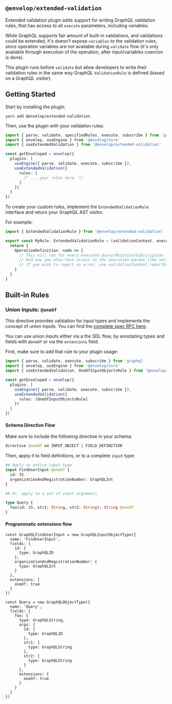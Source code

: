 ## `@envelop/extended-validation`

Extended validation plugin adds support for writing GraphQL validation rules, that has access to all `execute` parameters, including variables.

While GraphQL supports fair amount of built-in validations, and validations could be extended, it's doesn't expose `variables` to the validation rules, since operation variables are not available during `validate` flow (it's only available through execution of the operation, after input/variables coercion is done).

This plugin runs before `validate` but allow developers to write their validation rules in the same way GraphQL `ValidationRule` is defined (based on a GraphQL visitor).

## Getting Started

Start by installing the plugin:

```
yarn add @envelop/extended-validation
```

Then, use the plugin with your validation rules:

```ts
import { parse, validate, specifiedRules, execute, subscribe } from 'graphql'
import { envelop, useEngine } from '@envelop/core'
import { useExtendedValidation } from '@envelop/extended-validation'

const getEnveloped = envelop({
  plugins: [
    useEngine({ parse, validate, execute, subscribe }),
    useExtendedValidation({
      rules: [
        /* ... your rules here  */
      ]
    })
  ]
})
```

To create your custom rules, implement the `ExtendedValidationRule` interface and return your GraphQL AST visitor.

For example:

```ts
import { ExtendedValidationRule } from '@envelop/extended-validation'

export const MyRule: ExtendedValidationRule = (validationContext, executionArgs) => {
  return {
    OperationDefinition: node => {
      // This will run for every executed Query/Mutation/Subscription
      // And now you also have access to the execution params like variables, context and so on.
      // If you wish to report an error, use validationContext.reportError or throw an exception.
    }
  }
}
```

## Built-in Rules

### Union Inputs: `@oneOf`

This directive provides validation for input types and implements the concept of union inputs. You can find the [complete spec RFC here](https://github.com/graphql/graphql-spec/pull/825).

You can use union inputs either via a the SDL flow, by annotating types and fields with `@oneOf` or via the `extensions` field.

First, make sure to add that rule to your plugin usage:

```ts
import { parse, validate, execute, subscribe } from 'graphql'
import { envelop, useEngine } from '@envelop/core'
import { useExtendedValidation, OneOfInputObjectsRule } from '@envelop/extended-validation'

const getEnveloped = envelop({
  plugins: [
    useEngine({ parse, validate, execute, subscribe }),
    useExtendedValidation({
      rules: [OneOfInputObjectsRule]
    })
  ]
})
```

#### Schema Directive Flow

Make sure to include the following directive in your schema:

```graphql
directive @oneOf on INPUT_OBJECT | FIELD_DEFINITION
```

Then, apply it to field definitions, or to a complete `input` type:

```graphql
## Apply to entire input type
input FindUserInput @oneOf {
  id: ID
  organizationAndRegistrationNumber: GraphQLInt
}

## Or, apply to a set of input arguments

type Query {
  foo(id: ID, str1: String, str2: String): String @oneOf
}
```

#### Programmatic extensions flow

```tsx
const GraphQLFindUserInput = new GraphQLInputObjectType({
  name: 'FindUserInput',
  fields: {
    id: {
      type: GraphQLID
    },
    organizationAndRegistrationNumber: {
      type: GraphQLInt
    }
  },
  extensions: {
    oneOf: true
  }
})

const Query = new GraphQLObjectType({
  name: 'Query',
  fields: {
    foo: {
      type: GraphQLString,
      args: {
        id: {
          type: GraphQLID
        },
        str1: {
          type: GraphQLString
        },
        str2: {
          type: GraphQLString
        }
      },
      extensions: {
        oneOf: true
      }
    }
  }
})
```
